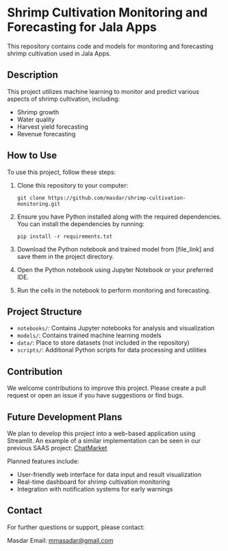 # Shrimp Cultivation Monitoring and Forecasting for Jala Apps

This repository contains code and models for monitoring and forecasting shrimp cultivation used in Jala Apps.

## Description

This project utilizes machine learning to monitor and predict various aspects of shrimp cultivation, including:

- Shrimp growth
- Water quality
- Harvest yield forecasting
- Revenue forecasting

## How to Use

To use this project, follow these steps:

1. Clone this repository to your computer:
   ```
   git clone https://github.com/masdar/shrimp-cultivation-monitoring.git
   ```

2. Ensure you have Python installed along with the required dependencies. You can install the dependencies by running:
   ```
   pip install -r requirements.txt
   ```

3. Download the Python notebook and trained model from [file_link] and save them in the project directory.

4. Open the Python notebook using Jupyter Notebook or your preferred IDE.

5. Run the cells in the notebook to perform monitoring and forecasting.

## Project Structure

- `notebooks/`: Contains Jupyter notebooks for analysis and visualization
- `models/`: Contains trained machine learning models
- `data/`: Place to store datasets (not included in the repository)
- `scripts/`: Additional Python scripts for data processing and utilities

## Contribution

We welcome contributions to improve this project. Please create a pull request or open an issue if you have suggestions or find bugs.

## Future Development Plans

We plan to develop this project into a web-based application using Streamlit. An example of a similar implementation can be seen in our previous SAAS project: [ChatMarket](https://chatmarket.streamlit.app/)

Planned features include:
- User-friendly web interface for data input and result visualization
- Real-time dashboard for shrimp cultivation monitoring
- Integration with notification systems for early warnings


## Contact

For further questions or support, please contact:

Masdar
Email: mmasadar@gmail.com
